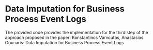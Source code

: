# Data Imputation for Business Process Event Logs

The provided code provides the implementation for the third step of the approach proposed in the paper: 
Konstantinos Varvoutas, Anastasios Gounaris: Data Imputation for Business Process Event Logs
